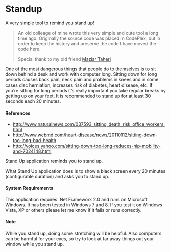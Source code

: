 # Standup
A very simple tool to remind you stand up! 



> An old colleage of mine wrote this very simple and cute tool a long time ago. 
> Originally the source code was placed in CodePlex, but in order to keep the history and preserve the code I have moved the code here.
>
> Special thank to my old friend [Maziar Taheri](https://github.com/maziart)

One of the most dangerous things that people do to themselves is to sit down behind a desk and work with computer long. Sitting down for long periods causes back pain, neck pain and problems in knees and in some cases disc herniation, increases risk of diabetes, heart disease, etc. If you’re sitting for long periods it’s really important you take regular breaks by getting up on your feet. It is recommended to stand up for at least 30 seconds each 20 minutes.

#### References

* http://www.naturalnews.com/037593_sitting_death_risk_office_workers.html
* http://www.webmd.com/heart-disease/news/20110112/sitting-down-too-long-bad-health
* http://voices.yahoo.com/sitting-down-too-long-reduces-hip-mobility-and-7024148.html


Stand Up application reminds you to stand up.

What Stand Up application does is to show a black screen every 20 minutes (configurable duration) and asks you to stand up.

#### System Requirements
This application requires .Net Framework 2.0 and runs on Microsoft Windows. It has been tested in Windows 7 and 8. If you test it on Windows Vista, XP or others please let me know if it fails or runs correctly.

#### Note

While you stand up, doing some stretching will be helpful. Also computers can be harmful for your eyes, so try to look at far away things out your window while you stand up.
